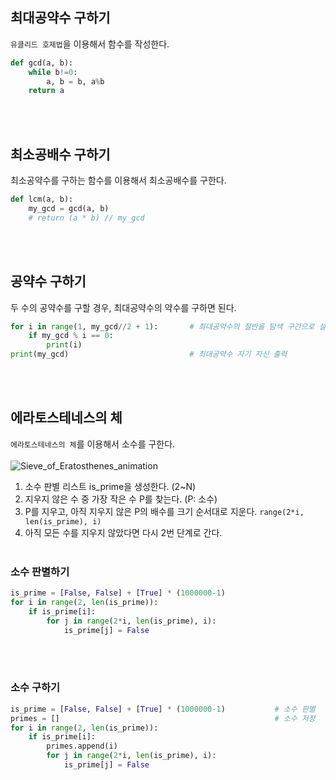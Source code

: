 ## 최대공약수 구하기
`유클리드 호제법`을 이용해서 함수를 작성한다.
```python
def gcd(a, b):
    while b!=0:
        a, b = b, a%b
    return a

```
<br/>
<br/>

## 최소공배수 구하기
최소공약수를 구하는 함수를 이용해서 최소공배수를 구한다.
```python
def lcm(a, b):
    my_gcd = gcd(a, b)
    # return (a * b) // my_gcd
```

<br/>
<br/>

## 공약수 구하기
두 수의 공약수를 구할 경우, 최대공약수의 약수를 구하면 된다.
```python
for i in range(1, my_gcd//2 + 1):       # 최대공약수의 절반을 탐색 구간으로 설정
    if my_gcd % i == 0:
        print(i)
print(my_gcd)                           # 최대공약수 자기 자신 출력
``` 

<br/>
<br/>

## 에라토스테네스의 체
`에라토스테네스의 체`를 이용해서 소수를 구한다.
<br/><br/>
![Sieve_of_Eratosthenes_animation](https://user-images.githubusercontent.com/33020581/231061079-b242fd95-9b18-4c88-a96d-a3a935439856.gif)
1. 소수 판별 리스트 is_prime을 생성한다. (2~N)
2. 지우지 않은 수 중 가장 작은 수 P를 찾는다. (P: 소수)
3. P를 지우고, 아직 지우지 않은 P의 배수를 크기 순서대로 지운다. `range(2*i, len(is_prime), i)`
4. 아직 모든 수를 지우지 않았다면 다시 2번 단계로 간다.
<br/><br/>
### 소수 판별하기
```python
is_prime = [False, False] + [True] * (1000000-1)
for i in range(2, len(is_prime)):
    if is_prime[i]:
        for j in range(2*i, len(is_prime), i):
            is_prime[j] = False
```
<br/><br/>
### 소수 구하기
```python
is_prime = [False, False] + [True] * (1000000-1)           # 소수 판별
primes = []                                                # 소수 저장
for i in range(2, len(is_prime)):
    if is_prime[i]:
        primes.append(i)
        for j in range(2*i, len(is_prime), i):
            is_prime[j] = False
```
<br/><br/>
